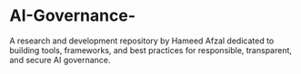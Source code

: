 # AI-Governance-
A research and development repository by Hameed Afzal dedicated to building tools, frameworks, and best practices for responsible, transparent, and secure AI governance.
